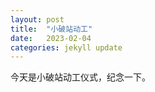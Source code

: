 ```yaml
---
layout: post
title:  "小破站动工"
date:   2023-02-04 
categories: jekyll update
---
```


今天是小破站动工仪式，纪念一下。
